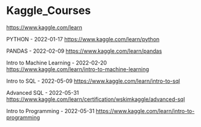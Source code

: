 # Kaggle_Courses
https://www.kaggle.com/learn

PYTHON - 2022-01-17 https://www.kaggle.com/learn/python  
  
PANDAS - 2022-02-09 https://www.kaggle.com/learn/pandas

Intro to Machine Learning - 2022-02-20 https://www.kaggle.com/learn/intro-to-machine-learning

Intro to SQL - 2022-05-09 https://www.kaggle.com/learn/intro-to-sql

Advanced SQL - 2022-05-31 https://www.kaggle.com/learn/certification/wskimkaggle/advanced-sql

Intro to Programming - 2022-05-31 https://www.kaggle.com/learn/intro-to-programming
